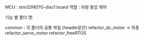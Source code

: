 MCU : stm32f407G-disc1 board 역할 : 차량 중앙 제어

기능 별 폴더 명:

common : 각 폴더의 공통 파일 (header같은)
refactor_dc_motor -> 최종
refactor_servo_motor
refactor_freeRTOS
